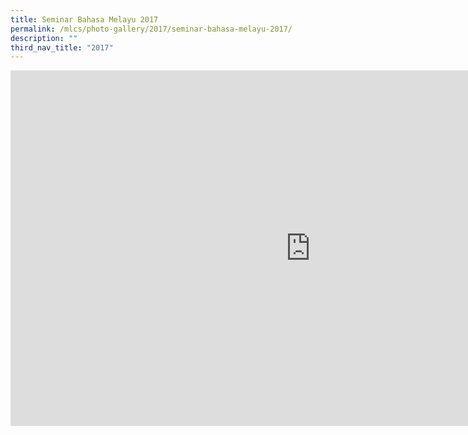 ```yaml
---
title: Seminar Bahasa Melayu 2017
permalink: /mlcs/photo-gallery/2017/seminar-bahasa-melayu-2017/
description: ""
third_nav_title: "2017"
---
```

<iframe allowfullscreen="true" height="569" width="960" frameborder="0" src="https://docs.google.com/presentation/d/e/2PACX-1vSlEyYlfcmjFcEdr5mM9XHd5SME8KB1Ff8Xn5Pkdd6JbacXoePXHsySypMpdmsZQ-GxTzbAwOpwPZ7M/embed?start=false&amp;loop=false&amp;delayms=3000"></iframe>